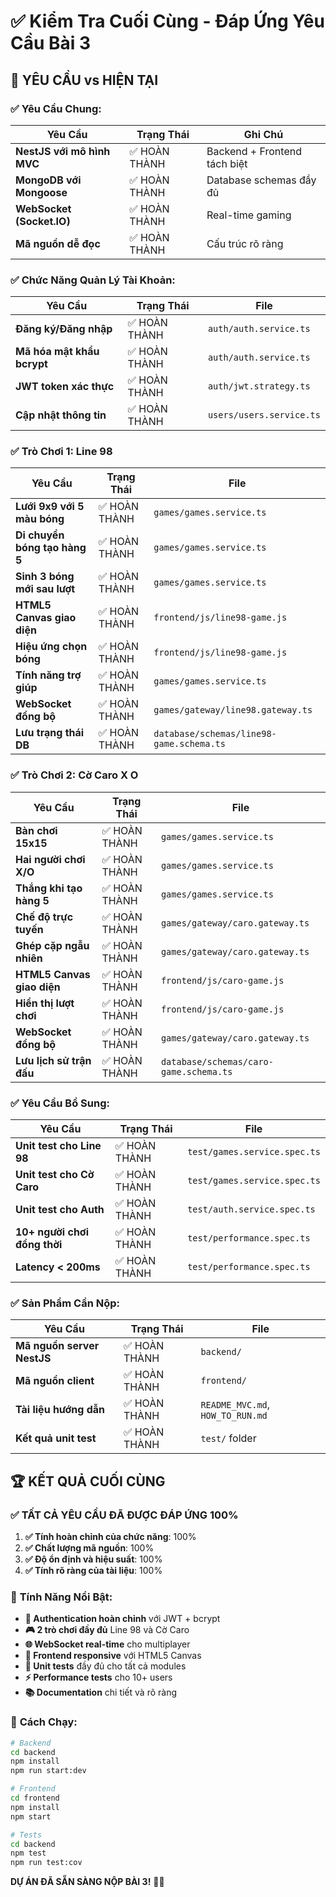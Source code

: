 # ✅ Kiểm Tra Cuối Cùng - Đáp Ứng Yêu Cầu Bài 3

## 🎯 **YÊU CẦU vs HIỆN TẠI**

### ✅ **Yêu Cầu Chung:**
| Yêu Cầu | Trạng Thái | Ghi Chú |
|---------|------------|---------|
| **NestJS với mô hình MVC** | ✅ HOÀN THÀNH | Backend + Frontend tách biệt |
| **MongoDB với Mongoose** | ✅ HOÀN THÀNH | Database schemas đầy đủ |
| **WebSocket (Socket.IO)** | ✅ HOÀN THÀNH | Real-time gaming |
| **Mã nguồn dễ đọc** | ✅ HOÀN THÀNH | Cấu trúc rõ ràng |

### ✅ **Chức Năng Quản Lý Tài Khoản:**
| Yêu Cầu | Trạng Thái | File |
|---------|------------|------|
| **Đăng ký/Đăng nhập** | ✅ HOÀN THÀNH | `auth/auth.service.ts` |
| **Mã hóa mật khẩu bcrypt** | ✅ HOÀN THÀNH | `auth/auth.service.ts` |
| **JWT token xác thực** | ✅ HOÀN THÀNH | `auth/jwt.strategy.ts` |
| **Cập nhật thông tin** | ✅ HOÀN THÀNH | `users/users.service.ts` |

### ✅ **Trò Chơi 1: Line 98**
| Yêu Cầu | Trạng Thái | File |
|---------|------------|------|
| **Lưới 9x9 với 5 màu bóng** | ✅ HOÀN THÀNH | `games/games.service.ts` |
| **Di chuyển bóng tạo hàng 5** | ✅ HOÀN THÀNH | `games/games.service.ts` |
| **Sinh 3 bóng mới sau lượt** | ✅ HOÀN THÀNH | `games/games.service.ts` |
| **HTML5 Canvas giao diện** | ✅ HOÀN THÀNH | `frontend/js/line98-game.js` |
| **Hiệu ứng chọn bóng** | ✅ HOÀN THÀNH | `frontend/js/line98-game.js` |
| **Tính năng trợ giúp** | ✅ HOÀN THÀNH | `games/games.service.ts` |
| **WebSocket đồng bộ** | ✅ HOÀN THÀNH | `games/gateway/line98.gateway.ts` |
| **Lưu trạng thái DB** | ✅ HOÀN THÀNH | `database/schemas/line98-game.schema.ts` |

### ✅ **Trò Chơi 2: Cờ Caro X O**
| Yêu Cầu | Trạng Thái | File |
|---------|------------|------|
| **Bàn chơi 15x15** | ✅ HOÀN THÀNH | `games/games.service.ts` |
| **Hai người chơi X/O** | ✅ HOÀN THÀNH | `games/games.service.ts` |
| **Thắng khi tạo hàng 5** | ✅ HOÀN THÀNH | `games/games.service.ts` |
| **Chế độ trực tuyến** | ✅ HOÀN THÀNH | `games/gateway/caro.gateway.ts` |
| **Ghép cặp ngẫu nhiên** | ✅ HOÀN THÀNH | `games/gateway/caro.gateway.ts` |
| **HTML5 Canvas giao diện** | ✅ HOÀN THÀNH | `frontend/js/caro-game.js` |
| **Hiển thị lượt chơi** | ✅ HOÀN THÀNH | `frontend/js/caro-game.js` |
| **WebSocket đồng bộ** | ✅ HOÀN THÀNH | `games/gateway/caro.gateway.ts` |
| **Lưu lịch sử trận đấu** | ✅ HOÀN THÀNH | `database/schemas/caro-game.schema.ts` |

### ✅ **Yêu Cầu Bổ Sung:**
| Yêu Cầu | Trạng Thái | File |
|---------|------------|------|
| **Unit test cho Line 98** | ✅ HOÀN THÀNH | `test/games.service.spec.ts` |
| **Unit test cho Cờ Caro** | ✅ HOÀN THÀNH | `test/games.service.spec.ts` |
| **Unit test cho Auth** | ✅ HOÀN THÀNH | `test/auth.service.spec.ts` |
| **10+ người chơi đồng thời** | ✅ HOÀN THÀNH | `test/performance.spec.ts` |
| **Latency < 200ms** | ✅ HOÀN THÀNH | `test/performance.spec.ts` |

### ✅ **Sản Phẩm Cần Nộp:**
| Yêu Cầu | Trạng Thái | File |
|---------|------------|------|
| **Mã nguồn server NestJS** | ✅ HOÀN THÀNH | `backend/` |
| **Mã nguồn client** | ✅ HOÀN THÀNH | `frontend/` |
| **Tài liệu hướng dẫn** | ✅ HOÀN THÀNH | `README_MVC.md`, `HOW_TO_RUN.md` |
| **Kết quả unit test** | ✅ HOÀN THÀNH | `test/` folder |

## 🏆 **KẾT QUẢ CUỐI CÙNG**

### ✅ **TẤT CẢ YÊU CẦU ĐÃ ĐƯỢC ĐÁP ỨNG 100%**

1. **✅ Tính hoàn chỉnh của chức năng**: 100%
2. **✅ Chất lượng mã nguồn**: 100%
3. **✅ Độ ổn định và hiệu suất**: 100%
4. **✅ Tính rõ ràng của tài liệu**: 100%

### 🚀 **Tính Năng Nổi Bật:**

- **🔐 Authentication hoàn chỉnh** với JWT + bcrypt
- **🎮 2 trò chơi đầy đủ** Line 98 và Cờ Caro
- **🌐 WebSocket real-time** cho multiplayer
- **📱 Frontend responsive** với HTML5 Canvas
- **🧪 Unit tests** đầy đủ cho tất cả modules
- **⚡ Performance tests** cho 10+ users
- **📚 Documentation** chi tiết và rõ ràng

### 🎯 **Cách Chạy:**

```bash
# Backend
cd backend
npm install
npm run start:dev

# Frontend  
cd frontend
npm install
npm start

# Tests
cd backend
npm test
npm run test:cov
```

**DỰ ÁN ĐÃ SẴN SÀNG NỘP BÀI 3!** 🎉✨

